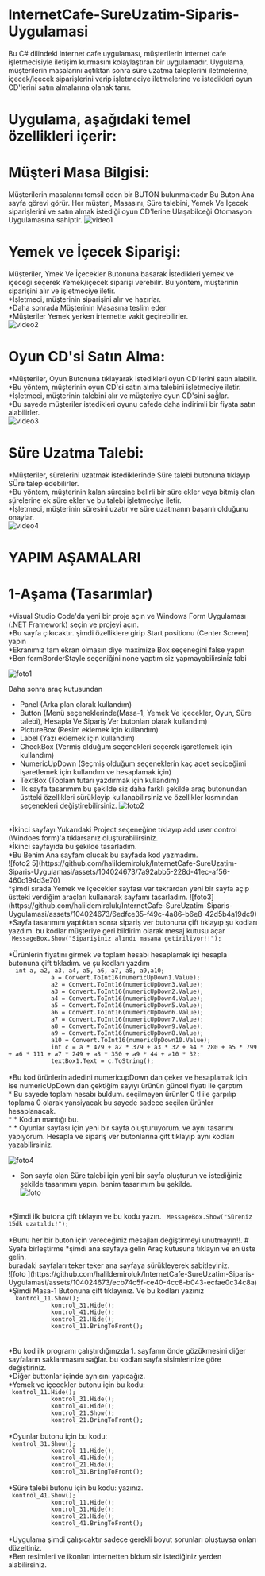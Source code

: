 # InternetCafe-SureUzatim-Siparis-Uygulamasi

Bu C# dilindeki internet cafe uygulaması, müşterilerin internet cafe işletmecisiyle iletişim kurmasını kolaylaştıran bir uygulamadır. Uygulama, müşterilerin masalarını açtıktan sonra süre uzatma taleplerini iletmelerine, içecek/içecek siparişlerini verip işletmeciye iletmelerine ve istedikleri oyun CD'lerini satın almalarına olanak tanır.
# Uygulama, aşağıdaki temel özellikleri içerir:
# Müşteri Masa Bilgisi:

Müşterilerin masalarını temsil eden bir BUTON bulunmaktadır Bu Buton Ana sayfa görevi görür.
Her müşteri, Masasını, Süre talebini, Yemek Ve İçecek siparişlerini ve satın almak istediği oyun CD'lerine Ulaşabilceği Otomasyon Uygulamasına sahiptir.
![video1](https://github.com/halildemiroluk/InternetCafe-SureUzatim-Siparis-Uygulamasi/assets/104024673/1a164114-01d9-4ce4-9915-5851dfcb8a31)

# Yemek ve İçecek Siparişi:

Müşteriler, Ymek Ve İçecekler Butonuna basarak İstedikleri yemek ve içeceği seçerek Yemek/içecek siparişi verebilir.
Bu yöntem, müşterinin siparişini alır ve işletmeciye iletir. </br>
*İşletmeci, müşterinin siparişini alır ve hazırlar. </br>
*Daha sonrada Müşterinin Masasına teslim eder  </br>
*Müşteriler Yemek yerken irternette vakit geçirebilirler. </br>
![video2](https://github.com/halildemiroluk/InternetCafe-SureUzatim-Siparis-Uygulamasi/assets/104024673/3be6cc02-4a46-4735-bcd2-5a190bc31076)

# Oyun CD'si Satın Alma:

*Müşteriler, Oyun Butonuna tıklayarak istedikleri oyun CD'lerini satın alabilir. </br>
*Bu yöntem, müşterinin oyun CD'si satın alma talebini işletmeciye iletir. </br>
*İşletmeci, müşterinin talebini alır ve müşteriye oyun CD'sini sağlar. </br>
*Bu sayede müşteriler istedikleri oyunu cafede daha indirimli bir fiyata satın alabilirler. </br>
![video3](https://github.com/halildemiroluk/InternetCafe-SureUzatim-Siparis-Uygulamasi/assets/104024673/a2bc72fb-9051-4893-a820-11107509d9b2)

# Süre Uzatma Talebi:

*Müşteriler, sürelerini uzatmak istediklerinde Süre talebi butonuna tıklayıp SÜre talep edebilirler. </br>
*Bu yöntem, müşterinin kalan süresine belirli bir süre ekler veya bitmiş olan sürelerine ek süre ekler ve bu talebi işletmeciye iletir. </br>
*İşletmeci, müşterinin süresini uzatır ve süre uzatmanın başarılı olduğunu onaylar. </br>
![video4](https://github.com/halildemiroluk/InternetCafe-SureUzatim-Siparis-Uygulamasi/assets/104024673/1477a84e-25cb-421d-be2b-428349eb64ec)

# YAPIM AŞAMALARI #

# 1-Aşama  (Tasarımlar)
*Visual Studio Code'da yeni bir proje açın ve Windows Form Uygulaması (.NET Framework) seçin ve projeyi açın. </br>
*Bu sayfa çıkıcaktır. şimdi özelliklere girip Start positionu (Center Screen) yapın  </br>
*Ekranımız tam ekran olmasın diye maximize Box seçenegini false yapın </br>
*Ben formBorderStayle seçeniğini none yaptım  siz yapmayabilirsiniz tabi </br>


![foto1](https://github.com/halildemiroluk/InternetCafe-SureUzatim-Siparis-Uygulamasi/assets/104024673/c5fc18e6-47d5-48fe-8c2d-48e7bd655b55)

Daha sonra araç kutusundan </br>
* Panel (Arka plan olarak kullandım)
* Button (Menü seçeneklerinde(Masa-1, Yemek Ve içecekler, Oyun, Süre talebi), Hesapla Ve Sipariş Ver butonları olarak kullandım)</br>
* PictureBox (Resim eklemek için kullandım)</br>
* Label (Yazı eklemek için kullandım)</br>
* CheckBox (Vermiş olduğum seçenekleri seçerek işaretlemek için kullandım)</br>
* NumericUpDown (Seçmiş olduğum seçeneklerin kaç adet seçiceğimi işaretlemek için kullandım ve hesaplamak için)</br>
* TextBox (Toplam tutarı yazdırmak için kullandım)</br>
* İlk sayfa tasarımım bu şekilde siz daha farklı şekilde araç butonundan üstteki özellikleri sürükleyip kullanabilirsiniz ve özellikler kısmından seçenekleri değiştirebilirsiniz.
![foto2](https://github.com/halildemiroluk/InternetCafe-SureUzatim-Siparis-Uygulamasi/assets/104024673/27987866-5f88-40b8-b9da-c5cadfe170ab)
</br>
*İkinci sayfayı Yukarıdaki Project seçeneğine tıklayıp add user control (Windoes form)'a tıklarsanız oluşturabilirsiniz.</br>
*İkinci sayfayıda bu şekilde tasarladım.</br>
*Bu Benim Ana sayfam olucak bu sayfada kod yazmadım.</br>
![foto2 5](https://github.com/halildemiroluk/InternetCafe-SureUzatim-Siparis-Uygulamasi/assets/104024673/7a92abb5-228d-41ec-af56-460c194d3e70)
</br>
*şimdi sırada Yemek ve içecekler sayfası var tekrardan yeni bir sayfa açıp üstteki verdiğim araçları kullanarak sayfamı tasarladım.
![foto3](https://github.com/halildemiroluk/InternetCafe-SureUzatim-Siparis-Uygulamasi/assets/104024673/6edfce35-f49c-4a86-b6e8-42d5b4a19dc9)
*Sayfa tasarımını yaptıktan sonra sipariş ver butonuna çift tıklayıp şu kodları yazdım. bu kodlar müşteriye geri bildirim olarak mesaj kutusu açar </br>
<code> MessageBox.Show("Siparişiniz alındı masana getiriliyor!!");
</code> 
</br>
*Ürünlerin fiyatını girmek ve toplam hesabı hesaplamak içi hesapla butonuna çift tıkladım. ve şu kodları yazdım </br>
<code>  int a, a2, a3, a4, a5, a6, a7, a8, a9,a10;
            a = Convert.ToInt16(numericUpDown1.Value);
            a2 = Convert.ToInt16(numericUpDown3.Value);
            a3 = Convert.ToInt16(numericUpDown2.Value);
            a4 = Convert.ToInt16(numericUpDown4.Value);
            a5 = Convert.ToInt16(numericUpDown5.Value);
            a6 = Convert.ToInt16(numericUpDown6.Value);
            a7 = Convert.ToInt16(numericUpDown7.Value);
            a8 = Convert.ToInt16(numericUpDown9.Value);
            a9 = Convert.ToInt16(numericUpDown8.Value);
            a10 = Convert.ToInt16(numericUpDown10.Value);
            int c = a * 479 + a2 * 379 + a3 * 32 + a4 * 280 + a5 * 799 + a6 * 111 + a7 * 249 + a8 * 350 + a9 * 44 + a10 * 32;
            textBox1.Text = c.ToString();
</code>
</br> *Bu kod ürünlerin adedini numericupDown dan çeker ve hesaplamak için ise numericUpDown dan çektiğim sayıyı ürünün güncel fiyatı ile çarptım </br>
* Bu sayede toplam hesabı buldum. seçilmeyen ürünler  0 tl ile çarpılıp toplama 0 olarak yansiyacak bu sayede sadece seçilen ürünler hesaplanacak. </br>
* * Kodun mantığı bu.</br>
* * Oyunlar sayfası için yeni bir sayfa oluşturuyorum. ve aynı tasarımı yapıyorum. Hesapla ve sipariş ver butonlarına çift  tıklayıp aynı kodları yazabilirsiniz. </br>

![foto4](https://github.com/halildemiroluk/InternetCafe-SureUzatim-Siparis-Uygulamasi/assets/104024673/ee65cfa7-0b52-4e24-a0e9-46cb95599a2a)
</br>

* Son sayfa olan Süre talebi için yeni bir sayfa oluşturun  ve istediğiniz şekilde tasarımını yapın. benim tasarımım bu şekilde.</br>
![foto](https://github.com/halildemiroluk/InternetCafe-SureUzatim-Siparis-Uygulamasi/assets/104024673/246669aa-11b7-49f3-915f-c80e3a3297f4)
</br>
*Şimdi ilk butona çift tıklayın ve bu kodu yazın.
<code> MessageBox.Show("Süreniz 15dk uzatıldı!");
</code>
</br>
*Bunu her bir buton için vereceğiniz mesajları değiştirmeyi unutmayın!!.
# Syafa birleştirme
*şimdi ana sayfaya gelin Araç kutusuna tıklayın ve en üste gelin.</br>
buradaki sayfaları teker teker ana sayfaya sürükleyerek sabitleyiniz.</br>
![foto ](https://github.com/halildemiroluk/InternetCafe-SureUzatim-Siparis-Uygulamasi/assets/104024673/ecb74c5f-ce40-4cc8-b043-ecfae0c34c8a)
</br>
*Şimdi Masa-1 Butonuna çift tıklayınız. Ve bu kodları yazınız </br>
<code>  kontrol_11.Show();
            kontrol_31.Hide();
            kontrol_41.Hide();
            kontrol_21.Hide();
            kontrol_11.BringToFront();
</code></br>
</br>
*Bu kod ilk programı çalıştırdığınızda 1. sayfanın önde gözükmesini diğer sayfaların saklanmasını sağlar. bu kodları sayfa sisimlerinize göre değiştiriniz.</br>
*Diğer buttonlar içinde aynısını yapıcağız. </br>
*Yemek ve içecekler butonu için bu kodu: </br>
<code> kontrol_11.Hide();
            kontrol_31.Hide();
            kontrol_41.Hide();
            kontrol_21.Show();
            kontrol_21.BringToFront();
</code></br>
*Oyunlar butonu için bu kodu: </br>
<code> kontrol_31.Show();
            kontrol_11.Hide();
            kontrol_41.Hide();
            kontrol_21.Hide();
            kontrol_31.BringToFront();
</code></br>
*Süre talebi butonu için bu kodu: yazınız. </br>
<code> kontrol_41.Show();
            kontrol_11.Hide();
            kontrol_31.Hide();
            kontrol_21.Hide();
            kontrol_41.BringToFront();
</code></br>
*Uygulama şimdi çalışıcaktır sadece gerekli boyut sorunları oluştuysa onları düzeltiniz.</br>
*Ben resimleri ve ikonları internetten bldum siz istediğiniz yerden alabilirsiniz.


 













